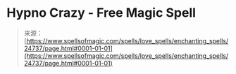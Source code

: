 <!--yml
category: 未分类
date: 2024-06-12 19:10:55
-->

# Hypno Crazy - Free Magic Spell

> 来源：[https://www.spellsofmagic.com/spells/love_spells/enchanting_spells/24737/page.html#0001-01-01](https://www.spellsofmagic.com/spells/love_spells/enchanting_spells/24737/page.html#0001-01-01)